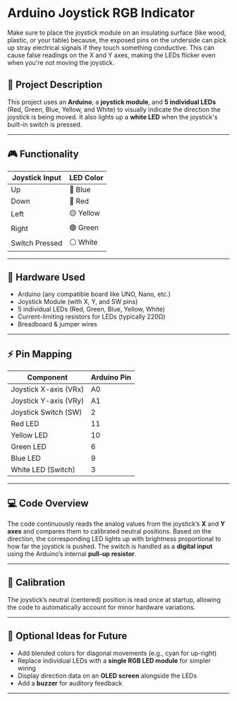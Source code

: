 # Arduino Joystick RGB Indicator

Make sure to place the joystick module on an insulating surface (like wood, plastic, or your table) because, the exposed pins on the underside can pick up stray electrical signals if they touch something conductive. 
This can cause false readings on the X and Y axes, making the LEDs flicker even when you're not moving the joystick.

## 📑 Project Description
This project uses an **Arduino**, a **joystick module**, and **5 individual LEDs** (Red, Green, Blue, Yellow, and White) to visually indicate the direction the joystick is being moved. It also lights up a **white LED** when the joystick's built-in switch is pressed.

---

## 🎮 Functionality
| Joystick Input | LED Color |
|---|---|
| Up | 🔵 Blue |
| Down | 🔴 Red |
| Left | 🟡 Yellow |
| Right | 🟢 Green |
| Switch Pressed | ⚪️ White |

---

## 🧰 Hardware Used
- Arduino (any compatible board like UNO, Nano, etc.)
- Joystick Module (with X, Y, and SW pins)
- 5 individual LEDs (Red, Green, Blue, Yellow, White)
- Current-limiting resistors for LEDs (typically 220Ω)
- Breadboard & jumper wires

---

## ⚡️ Pin Mapping

| Component | Arduino Pin |
|---|---|
| Joystick X-axis (VRx) | A0 |
| Joystick Y-axis (VRy) | A1 |
| Joystick Switch (SW) | 2 |
| Red LED | 11 |
| Yellow LED | 10 |
| Green LED | 6 |
| Blue LED | 9 |
| White LED (Switch) | 3 |

---

## 💻 Code Overview
The code continuously reads the analog values from the joystick’s **X** and **Y axes** and compares them to calibrated neutral positions. Based on the direction, the corresponding LED lights up with brightness proportional to how far the joystick is pushed. The switch is handled as a **digital input** using the Arduino’s internal **pull-up resistor**.

---

## 🧪 Calibration
The joystick’s neutral (centered) position is read once at startup, allowing the code to automatically account for minor hardware variations.

---

## 🌈 Optional Ideas for Future
- Add blended colors for diagonal movements (e.g., cyan for up-right)
- Replace individual LEDs with a **single RGB LED module** for simpler wiring
- Display direction data on an **OLED screen** alongside the LEDs
- Add a **buzzer** for auditory feedback

---
